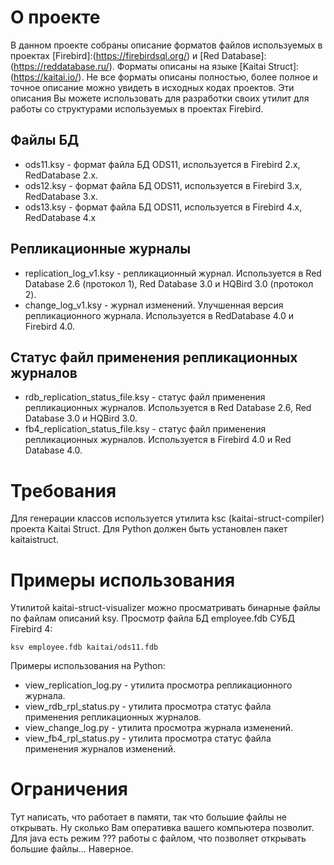 # О проекте
В данном проекте собраны описание форматов файлов используемых в проектах [Firebird]:(https://firebirdsql.org/) и [Red Database]:(https://reddatabase.ru/). Форматы описаны на языке [Kaitai Struct]:(https://kaitai.io/). Не все форматы описаны полностью, более полное и точное описание можно увидеть в исходных кодах проектов.
Эти описания Вы можете использовать для разработки своих утилит для работы со структурами используемых в проектах Firebird.

## Файлы БД
* ods11.ksy - формат файла БД ODS11, используется в Firebird 2.x, RedDatabase 2.x.
* ods12.ksy - формат файла БД ODS11, используется в Firebird 3.x, RedDatabase 3.x.
* ods13.ksy - формат файла БД ODS11, используется в Firebird 4.x, RedDatabase 4.x

## Репликационные журналы
* replication_log_v1.ksy - репликационный журнал. Используется в Red Database 2.6 (протокол 1), Red Database 3.0 и HQBird 3.0 (протокол 2).
* change_log_v1.ksy - журнал изменений. Улучшенная версия репликационного журнала. Используется в RedDatabase 4.0 и Firebird 4.0.

## Статус файл применения репликационных журналов
* rdb_replication_status_file.ksy - статус файл применения репликационных журналов. Используется в Red Database 2.6, Red Database 3.0 и HQBird 3.0.
* fb4_replication_status_file.ksy - статус файл применения репликационных журналов. Используется в Firebird 4.0 и Red Database 4.0.

# Требования
Для генерации классов используется утилита ksc (kaitai-struct-compiler) проекта Kaitai Struct.
Для Python должен быть установлен пакет kaitaistruct.

# Примеры использования
Утилитой kaitai-struct-visualizer можно просматривать бинарные файлы по файлам описаний ksy.
Просмотр файла БД employee.fdb СУБД Firebird 4:

    ksv employee.fdb kaitai/ods11.fdb

Примеры использования на Python: 

* view_replication_log.py - утилита просмотра репликационного журнала.
* view_rdb_rpl_status.py - утилита просмотра статус файла применения репликационных журналов.
* view_change_log.py - утилита просмотра журнала изменений.
* view_fb4_rpl_status.py - утилита просмотра статус файла применения журналов изменений.

# Ограничения

Тут написать, что работает в памяти, так что большие файлы не открывать. Ну сколько Вам оперативка вашего компьютера позволит. Для java есть режим ??? работы с файлом, что позволяет открывать большие файлы... Наверное.
